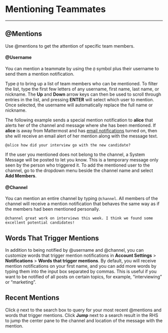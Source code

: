 # Mentioning Teammates
_____

## @Mentions
Use @mentions to get the attention of specific team members.

#### @Username
You can mention a teammate by using the `@` symbol plus their username to send them a mention notification. 

Type `@` to bring up a list of team members who can be mentioned. To filter the list, type the first few letters of any username, first name, last name, or nickname. The **Up** and **Down** arrow keys can then be used to scroll through entries in the list, and pressing **ENTER** will select which user to mention. Once selected, the username will automatically replace the full name or nickname. 

The following example sends a special mention notification to **alice** that alerts her of the channel and message where she has been mentioned. If **alice** is away from Mattermost and has [email notifications](http://docs.mattermost.com/help/getting-started/configuring-notifications.html#email-notifications) turned on, then she will receive an email alert of her mention along with the message text.

```
@alice how did your interview go with the new candidate?
```

If the user you mentioned does not belong to the channel, a System Message will be posted to let you know. This is a temporary message only seen by the person who triggered it. To add the mentioned user to the channel, go to the dropdown menu beside the channel name and select **Add Members**. 

#### @Channel
You can mention an entire channel by typing `@channel`. All members of the channel will receive a mention notification that behaves the same way as if the members had been mentioned personally.

```
@channel great work on interviews this week. I think we found some excellent potential candidates!
```

## Words That Trigger Mentions
In addition to being notified by @username and @channel, you can customize words that trigger mention notifications in **Account Settings** > **Notifications** > **Words that trigger mentions**. By default, you will receive mention notifications on your first name, and you can add more words by typing them into the input box separated by commas. This is useful if you want to be notified of all posts on certain topics, for example, “interviewing” or “marketing”.

## Recent Mentions
Click `@` next to the search box to query for your most recent @mentions and words that trigger mentions. Click **Jump** next to a search result in the RHS to jump the center pane to the channel and location of the message with the mention.

